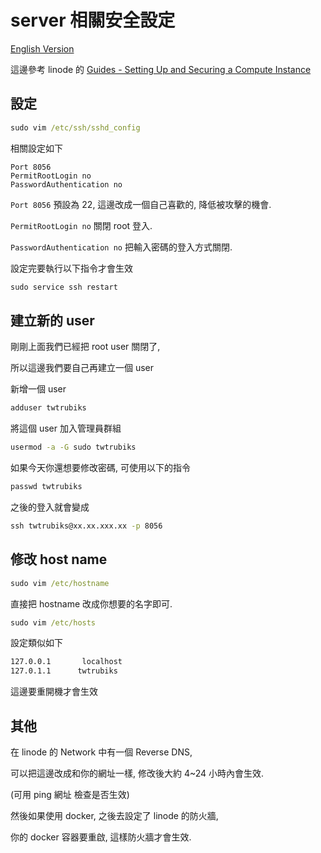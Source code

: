 # server 相關安全設定

[English Version](README_en.md)

這邊參考 linode 的 [Guides - Setting Up and Securing a Compute Instance](https://www.linode.com/docs/products/compute/compute-instances/guides/set-up-and-secure/)

## 設定

```cmd
sudo vim /etc/ssh/sshd_config
```

相關設定如下

```config
Port 8056
PermitRootLogin no
PasswordAuthentication no
```

`Port 8056` 預設為 22, 這邊改成一個自己喜歡的, 降低被攻擊的機會.

`PermitRootLogin no` 關閉 root 登入.

`PasswordAuthentication no` 把輸入密碼的登入方式關閉.

設定完要執行以下指令才會生效

```cmd
sudo service ssh restart
```

## 建立新的 user

剛剛上面我們已經把 root user 關閉了,

所以這邊我們要自己再建立一個 user

新增一個 user

```cmd
adduser twtrubiks
```

將這個 user 加入管理員群組

```cmd
usermod -a -G sudo twtrubiks
```

如果今天你還想要修改密碼, 可使用以下的指令

```cmd
passwd twtrubiks
```

之後的登入就會變成

```cmd
ssh twtrubiks@xx.xx.xxx.xx -p 8056
```

## 修改 host name

```cmd
sudo vim /etc/hostname
```

直接把 hostname 改成你想要的名字即可.

```cmd
sudo vim /etc/hosts
```

設定類似如下

```txt
127.0.0.1       localhost
127.0.1.1      twtrubiks
```

這邊要重開機才會生效

## 其他

在 linode 的 Network 中有一個 Reverse DNS,

可以把這邊改成和你的網址一樣, 修改後大約 4~24 小時內會生效.

(可用 ping 網址 檢查是否生效)

然後如果使用 docker, 之後去設定了 linode 的防火牆,

你的 docker 容器要重啟, 這樣防火牆才會生效.
